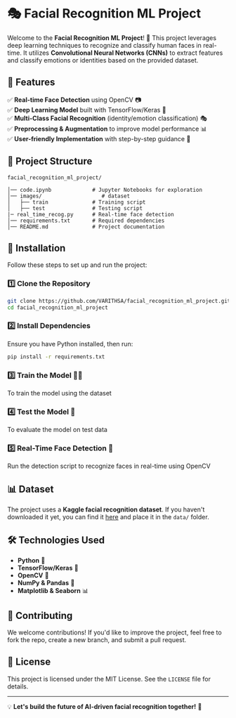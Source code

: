# 🎭 Facial Recognition ML Project

Welcome to the **Facial Recognition ML Project**! 🚀 This project leverages deep learning techniques to recognize and classify human faces in real-time. It utilizes **Convolutional Neural Networks (CNNs)** to extract features and classify emotions or identities based on the provided dataset.

## 📌 Features
✅ **Real-time Face Detection** using OpenCV 📷  
✅ **Deep Learning Model** built with TensorFlow/Keras 🧠  
✅ **Multi-Class Facial Recognition** (identity/emotion classification) 🎭  
✅ **Preprocessing & Augmentation** to improve model performance 📊  
✅ **User-friendly Implementation** with step-by-step guidance 📝  

## 📂 Project Structure
```
facial_recognition_ml_project/

│── code.ipynb             # Jupyter Notebooks for exploration
│── images/                   # dataset
│   ├── train              # Training script
│   ├── test               # Testing script
|─ real_time_recog.py      # Real-time face detection
│── requirements.txt       # Required dependencies
│── README.md              # Project documentation
```

## 🚀 Installation
Follow these steps to set up and run the project:

### 1️⃣ Clone the Repository
```bash
git clone https://github.com/VARITHSA/facial_recognition_ml_project.git
cd facial_recognition_ml_project
```

### 2️⃣ Install Dependencies
Ensure you have Python installed, then run:
```bash
pip install -r requirements.txt
```

### 3️⃣ Train the Model 🏋️‍♂️
To train the model using the dataset


### 4️⃣ Test the Model 🧪
To evaluate the model on test data


### 5️⃣ Real-Time Face Detection 🎥
Run the detection script to recognize faces in real-time using OpenCV


## 📊 Dataset
The project uses a **Kaggle facial recognition dataset**. If you haven't downloaded it yet, you can find it [here](https://www.kaggle.com/) and place it in the `data/` folder.

## 🛠 Technologies Used
- **Python** 🐍
- **TensorFlow/Keras** 🤖
- **OpenCV** 📸
- **NumPy & Pandas** 🔢
- **Matplotlib & Seaborn** 📊

## 🤝 Contributing
We welcome contributions! If you'd like to improve the project, feel free to fork the repo, create a new branch, and submit a pull request.

## 📜 License
This project is licensed under the MIT License. See the `LICENSE` file for details.

---
💡 **Let's build the future of AI-driven facial recognition together!** 🚀
